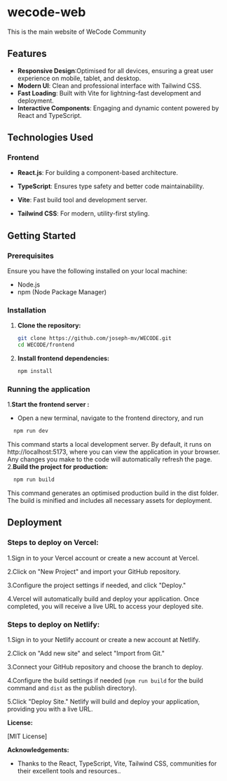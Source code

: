
# wecode-web
This is the main website of WeCode Community

## Features

- **Responsive Design**:Optimised for all devices, ensuring a great user experience on mobile, tablet, and desktop.
- **Modern UI**: Clean and professional interface with Tailwind CSS.
- **Fast Loading**:  Built with Vite for lightning-fast development and deployment.
- **Interactive Components**: Engaging and dynamic content powered by React and TypeScript.




## Technologies Used

### Frontend
- **React.js**: For building a component-based architecture.

- **TypeScript**: Ensures type safety and better code maintainability.

- **Vite**: Fast build tool and development server.

- **Tailwind CSS**: For modern, utility-first styling.



## Getting Started

### Prerequisites

Ensure you have the following installed on your local machine:

- Node.js
- npm (Node Package Manager)

### Installation

1. **Clone the repository:**

   ```bash
   git clone https://github.com/joseph-mv/WECODE.git
   cd WECODE/frontend
    ```


2. **Install frontend dependencies:**

   ```bash
   npm install
    ```

### Running the application

1.**Start the frontend server :**
- Open a new terminal, navigate to the frontend directory, and run

 ```bash
   npm run dev

```
This command starts a local development server. By default, it runs on http://localhost:5173, where you can view the application in your browser. Any changes you make to the code will automatically refresh the page.
2.**Build the project for production:**

 ```bash
   npm run build

```
This command generates an optimised production build in the dist folder. The build is minified and includes all necessary assets for deployment.

## Deployment
### Steps to deploy on Vercel:
1.Sign in to your Vercel account or create a new account at Vercel.

2.Click on "New Project" and import your GitHub repository.

3.Configure the project settings if needed, and click "Deploy."

4.Vercel will automatically build and deploy your application. Once completed, you will receive a live URL to access your deployed site.

### Steps to deploy on Netlify:

1.Sign in to your Netlify account or create a new account at Netlify.

2.Click on "Add new site" and select "Import from Git."

3.Connect your GitHub repository and choose the branch to deploy.

4.Configure the build settings if needed (` npm run build ` for the build command and `dist` as the publish directory).

5.Click "Deploy Site." Netlify will build and deploy your application, providing you with a live URL.



**License:**

[MIT License]

**Acknowledgements:**

* Thanks to the React, TypeScript, Vite, Tailwind CSS, communities for their excellent tools and resources..
